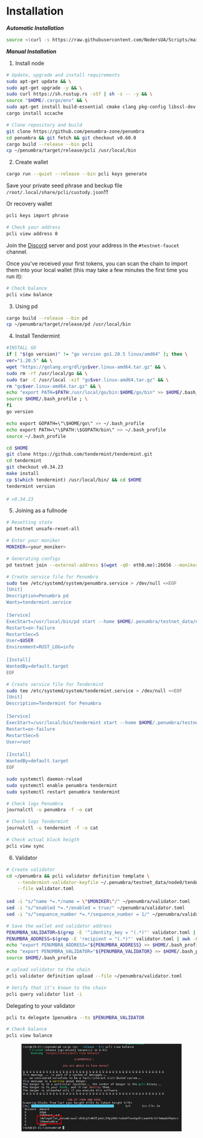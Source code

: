 # Installation

_**Automatic Installation**_

```bash
source <(curl -s https://raw.githubusercontent.com/NodersUA/Scripts/main/penumbra)
```

_**Manual Installation**_

1. Install node

```bash
# Update, upgrade and install requirements
sudo apt-get update && \
sudo apt-get upgrade -y && \
sudo curl https://sh.rustup.rs -sSf | sh -s -- -y && \
source "$HOME/.cargo/env" && \
sudo apt-get install build-essential cmake clang pkg-config libssl-dev protobuf-compiler git-lfs g++ -y && \
cargo install sccache
```

```bash
# Clone repository and build
git clone https://github.com/penumbra-zone/penumbra
cd penumbra && git fetch && git checkout v0.60.0
cargo build --release --bin pcli
cp ~/penumbra/target/release/pcli /usr/local/bin
```

2. Create wallet

```bash
cargo run --quiet --release --bin pcli keys generate
```

Save your private seed phrase and beckup file `/root/.local/share/pcli/custody.json`!!!

Or recovery wallet

```bash
pcli keys import phrase
```

```bash
# Check your address
pcli view address 0
```

Join the [Discord](https://discord.gg/hKvkrqa3zC) server and post your address in the `#testnet-faucet` channel.

Once you’ve received your first tokens, you can scan the chain to import them into your local wallet (this may take a few minutes the first time you run it):

```bash
# Check balance
pcli view balance
```

3. Using pd

```bash
cargo build --release --bin pd
cp ~/penumbra/target/release/pd /usr/local/bin
```

4. Install Tendermint

```bash
#INSTALL GO
if [ "$(go version)" != "go version go1.20.5 linux/amd64" ]; then \
ver="1.20.5" && \
wget "https://golang.org/dl/go$ver.linux-amd64.tar.gz" && \
sudo rm -rf /usr/local/go && \
sudo tar -C /usr/local -xzf "go$ver.linux-amd64.tar.gz" && \
rm "go$ver.linux-amd64.tar.gz" && \
echo "export PATH=$PATH:/usr/local/go/bin:$HOME/go/bin" >> $HOME/.bash_profile && \
source $HOME/.bash_profile ; \
fi
go version
```

```bash
echo export GOPATH=\"\$HOME/go\" >> ~/.bash_profile
echo export PATH=\"\$PATH:\$GOPATH/bin\" >> ~/.bash_profile
source ~/.bash_profile
```

```bash
cd $HOME
git clone https://github.com/tendermint/tendermint.git
cd tendermint
git checkout v0.34.23
make install
cp $(which tendermint) /usr/local/bin/ && cd $HOME
tendermint version

# v0.34.23
```

5. Joining as a fullnode

```bash
# Resetting state
pd testnet unsafe-reset-all
```

```bash
# Enter your moniker
MONIKER=<your_moniker>
```

```bash
# Generating configs
pd testnet join --external-address $(wget -qO- eth0.me):26656 --moniker $MONIKER
```

```bash
# Create service file for Penumbra
sudo tee /etc/systemd/system/penumbra.service > /dev/null <<EOF
[Unit]
Description=Penumbra pd
Wants=tendermint.service

[Service]
ExecStart=/usr/local/bin/pd start --home $HOME/.penumbra/testnet_data/node0/pd
Restart=on-failure
RestartSec=5
User=$USER
Environment=RUST_LOG=info

[Install]
WantedBy=default.target
EOF
```

```bash
# Create service file for Tendermint
sudo tee /etc/systemd/system/tendermint.service > /dev/null <<EOF
[Unit]
Description=Tendermint for Penumbra

[Service]
ExecStart=/usr/local/bin/tendermint start --home $HOME/.penumbra/testnet_data/node0/tendermint
Restart=on-failure
RestartSec=5
User=root

[Install]
WantedBy=default.target
EOF
```

```bash
sudo systemctl daemon-reload
sudo systemctl enable penumbra tendermint
sudo systemctl restart penumbra tendermint
```

```bash
# Check logs Penumbra
journalctl -u penumbra -f -o cat
```

```bash
# Check logs Tendermint
journalctl -u tendermint -f -o cat
```

```bash
# Check actual block heigth
pcli view sync
```

6. Validator

```bash
# Create validator
cd ~/penumbra && pcli validator definition template \
    --tendermint-validator-keyfile ~/.penumbra/testnet_data/node0/tendermint/config/priv_validator_key.json \
    --file validator.toml
    
sed -i "s/^name *=.*/name = \"$MONIKER\"/" ~/penumbra/validator.toml
sed -i "s/^enabled *=.*/enabled = true/" ~/penumbra/validator.toml
sed -i "s/^sequence_number *=.*/sequence_number = 1/" ~/penumbra/validator.toml
```

```bash
# Save the wallet and validator address
PENUMBRA_VALIDATOR=$(grep -E '^identity_key = "(.*)"' validator.toml | awk -F '"' '{print $2}')
PENUMBRA_ADDRESS=$(grep -E 'recipient = "(.*)"' validator.toml | awk -F '"' '{print $2}')
echo "export PENUMBRA_ADDRESS="${PENUMBRA_ADDRESS} >> $HOME/.bash_profile
echo "export PENUMBRA_VALIDATOR="${PENUMBRA_VALIDATOR} >> $HOME/.bash_profile
source $HOME/.bash_profile
```

```bash
# upload validator to the chain
pcli validator definition upload --file ~/penumbra/validator.toml
```

```bash
# Verify that it’s known to the chain
pcli query validator list -i
```

Delegating to your validator

```bash
pcli tx delegate 1penumbra --to $PENUMBRA_VALIDATOR
```

```bash
# Check balance
pcli view balance
```

<figure><img src="../../.gitbook/assets/image (9).png" alt=""><figcaption></figcaption></figure>

